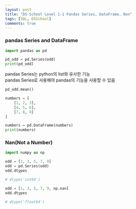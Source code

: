```yaml
---
layout: post
title: "DS-School Level 1-1 Pandas Series, DataFrame, Non"
tags: [SQL, DSSchool]
comments: true
---
```


### pandas Series and DataFrame

```python
import pandas as pd

pd_odd = pd.Series(odd)
print(pd_odd)
```
pandas Series는 python의 list와 유사한 기능  
pandas Series로 사용해야 pandas의 기능을 사용할 수 있음

```python
pd_odd.mean()
```


```python
numbers = [
    [1, 2, 3],
    [4, 5, 6],
    [7, 8, 9]
]

numbers = pd.DataFrame(numbers)
print(numbers)
```


### Nan(Not a Number)
```python
import numpy as np

odd = [1, 3, 5, 7, 9]
odd = pd.Series(odd)
odd.dtypes

# dtype('int64')

odd = [1, 3, 5, 7, 9, np.nan]
odd.dtypes

# dtype('float64')
```

